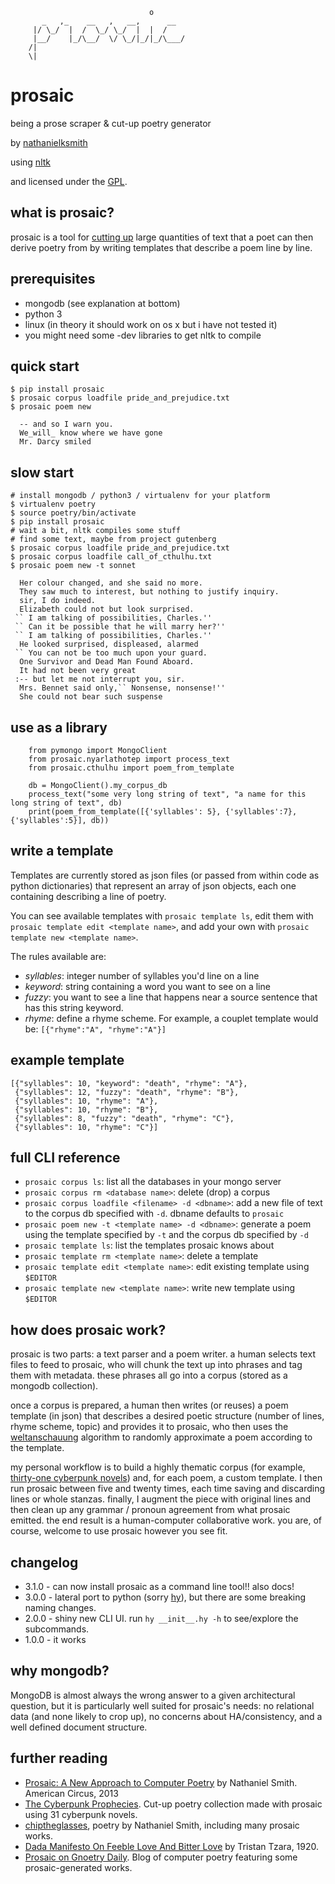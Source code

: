                                    o
           _   ,_    __   ,   __,      __
         |/ \_/  |  /  \_/ \_/  |  |  /
         |__/    |_/\__/  \/ \_/|_/|_/\___/
        /|
        \|

# prosaic

being a prose scraper & cut-up poetry generator

by [nathanielksmith](http://chiptheglasses.com)

using [nltk](http://nltk.org)

and licensed under the [GPL](https://www.gnu.org/copyleft/gpl.html).

## what is prosaic?

prosaic is a tool for
[cutting up](https://en.wikipedia.org/wiki/Cut-up_technique) large quantities of
text that a poet can then derive poetry from by writing templates that describe
a poem line by line.

## prerequisites

* mongodb (see explanation at bottom)
* python 3
* linux (in theory it should work on os x but i have not tested it)
* you might need some -dev libraries to get nltk to compile

## quick start

    $ pip install prosaic
    $ prosaic corpus loadfile pride_and_prejudice.txt
    $ prosaic poem new

      -- and so I warn you.
      We_will_ know where we have gone
      Mr. Darcy smiled

## slow start

    # install mongodb / python3 / virtualenv for your platform
    $ virtualenv poetry
    $ source poetry/bin/activate
    $ pip install prosaic
    # wait a bit, nltk compiles some stuff
    # find some text, maybe from project gutenberg
    $ prosaic corpus loadfile pride_and_prejudice.txt
    $ prosaic corpus loadfile call_of_cthulhu.txt
    $ prosaic poem new -t sonnet

      Her colour changed, and she said no more.
      They saw much to interest, but nothing to justify inquiry.
      sir, I do indeed.
      Elizabeth could not but look surprised.
     `` I am talking of possibilities, Charles.''
     `` Can it be possible that he will marry her?''
     `` I am talking of possibilities, Charles.''
      He looked surprised, displeased, alarmed
     `` You can not be too much upon your guard.
      One Survivor and Dead Man Found Aboard.
      It had not been very great
     :-- but let me not interrupt you, sir.
      Mrs. Bennet said only,`` Nonsense, nonsense!''
      She could not bear such suspense

## use as a library

        from pymongo import MongoClient
        from prosaic.nyarlathotep import process_text
        from prosaic.cthulhu import poem_from_template

        db = MongoClient().my_corpus_db
        process_text("some very long string of text", "a name for this long string of text", db)
        print(poem_from_template([{'syllables': 5}, {'syllables':7}, {'syllables':5}], db))

## write a template

Templates are currently stored as json files (or passed from within code as
python dictionaries) that represent an array of json objects, each one
containing describing a line of poetry.

You can see available templates with `prosaic template ls`, edit them with `prosaic template edit <template name>`, and add your own with `prosaic template new <template name>`.

The rules available are:

* _syllables_: integer number of syllables you'd line on a line
* _keyword_: string containing a word you want to see on a line
* _fuzzy_: you want to see a line that happens near a source sentence that has this string keyword.
* _rhyme_: define a rhyme scheme. For example, a couplet template would be:
  `[{"rhyme":"A", "rhyme":"A"}]`

## example template

    [{"syllables": 10, "keyword": "death", "rhyme": "A"},
     {"syllables": 12, "fuzzy": "death", "rhyme": "B"},
     {"syllables": 10, "rhyme": "A"},
     {"syllables": 10, "rhyme": "B"},
     {"syllables": 8, "fuzzy": "death", "rhyme": "C"},
     {"syllables": 10, "rhyme": "C"}]


## full CLI reference

* `prosaic corpus ls`: list all the databases in your mongo server
* `prosaic corpus rm <database name>`: delete (drop) a corpus
* `prosaic corpus loadfile <filename> -d <dbname>`: add a new file of text to the corpus db specified with `-d`. dbname defaults to `prosaic`
* `prosaic poem new -t <template name> -d <dbname>`: generate a poem using the template specified by `-t` and the corpus db specified by `-d`
* `prosaic template ls`: list the templates prosaic knows about
* `prosaic template rm <template name>`: delete a template
* `prosaic template edit <template name>`: edit existing template using `$EDITOR`
* `prosaic template new <template name>`: write new template using `$EDITOR`
            
## how does prosaic work?

prosaic is two parts: a text parser and a poem writer. a human selects
text files to feed to prosaic, who will chunk the text up into phrases
and tag them with metadata. these phrases all go into a corpus (stored
as a mongodb collection).

once a corpus is prepared, a human then writes (or reuses) a poem
template (in json) that describes a desired poetic structure (number
of lines, rhyme scheme, topic) and provides it to prosaic, who then
uses the
[weltanschauung](http://www.youtube.com/watch?v=L_88FlTzwDE&list=PLD700C5DA258EDD9A)
algorithm to randomly approximate a poem according to the template.

my personal workflow is to build a highly thematic corpus (for
example,
[thirty-one cyberpunk novels](http://cyberpunkprophecies.tumblr.com))
and, for each poem, a custom template. I then run prosaic between five
and twenty times, each time saving and discarding lines or whole
stanzas. finally, I augment the piece with original lines and then
clean up any grammar / pronoun agreement from what prosaic
emitted. the end result is a human-computer collaborative work. you
are, of course, welcome to use prosaic however you see fit.

## changelog

 * 3.1.0 - can now install prosaic as a command line tool!! also docs!
 * 3.0.0 - lateral port to python (sorry [hy](http://hylang.org)), but there are some breaking naming changes.
 * 2.0.0 - shiny new CLI UI. run `hy __init__.hy -h` to see/explore the subcommands.
 * 1.0.0 - it works

## why mongodb?

MongoDB is almost always the wrong answer to a given architectural
question, but it is particularly well suited for prosaic's needs: no
relational data (and none likely to crop up), no concerns about
HA/consistency, and a well defined document structure.

## further reading

* [Prosaic: A New Approach to Computer Poetry](http://www.amcircus.com/arts/prosaic-a-new-approach-to-computer-poetry.html) by Nathaniel Smith. American Circus, 2013
* [The Cyberpunk Prophecies](https://cyberpunkprophecies.tumblr.com). Cut-up poetry collection made with prosaic using 31 cyberpunk novels.
* [chiptheglasses](http://chiptheglasses.com/tag/poem.html), poetry by Nathaniel Smith, including many prosaic works.
* [Dada Manifesto On Feeble Love And Bitter Love](http://www.391.org/manifestos/1920-dada-manifesto-feeble-love-bitter-love-tristan-tzara.html) by Tristan Tzara, 1920.
* [Prosaic on Gnoetry Daily](https://gnoetrydaily.wordpress.com/tag/prosaic/). Blog of computer poetry featuring some prosaic-generated works.

